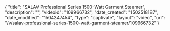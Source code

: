 {
    "title": "SALAV Professional Series 1500-Watt Garment Steamer",
    "description": "",
    "videoid": "109966732",
    "date_created": "1502518187",
    "date_modified": "1504247454",
    "type": "captivate",
    "layout": "video",
    "url": "\/v\/salav-professional-series-1500-watt-garment-steamer\/109966732"
}